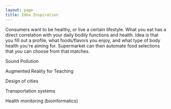 ```yaml
---
layout: page
title: Idea Inspiration 
---
```


Consumers want to be healthy, or live a certain lifestyle. What you eat has a direct correlation with your daily bodily functions and health. Idea is that you fill out a profile, what foods/flavors you enjoy, and what type of body health you're aiming for. Supermarket can then automate food selections that you can choose from that matches. 

Sound Pollution 

Augmented Reality for Teaching 

Design of cities

Transportation systems 

Health monitoring (bioinformatics)
